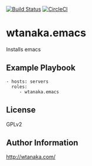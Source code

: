 [![Build Status](https://travis-ci.org/wtanaka/ansible-role-emacs.svg?branch=master)](https://travis-ci.org/wtanaka/ansible-role-emacs)
[![CircleCI](https://circleci.com/gh/wtanaka/ansible-role-emacs.svg?style=svg)](https://circleci.com/gh/wtanaka/ansible-role-emacs)

wtanaka.emacs
=============

Installs emacs

Example Playbook
----------------

    - hosts: servers
      roles:
         - wtanaka.emacs

License
-------

GPLv2

Author Information
------------------

http://wtanaka.com/
